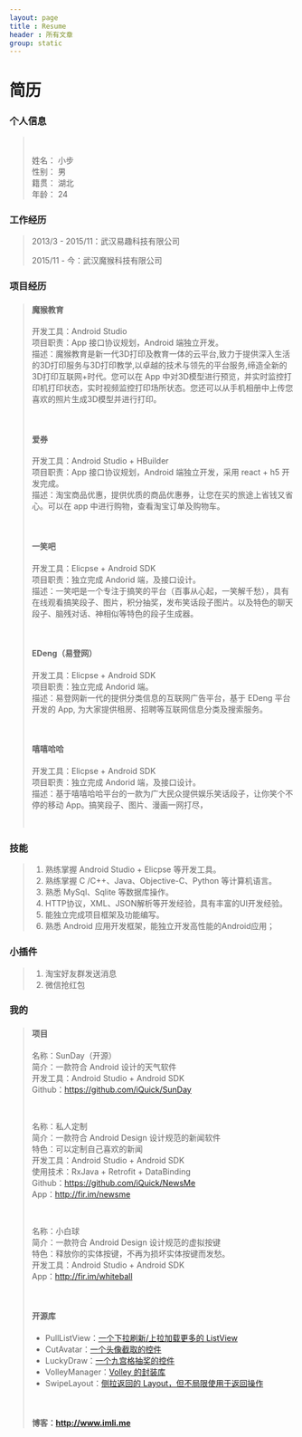 ```yaml
---
layout: page
title : Resume
header : 所有文章
group: static
---
```


<h1 id="简历">简历</h1>



<h3 id="个人信息">个人信息</h3>

<blockquote>
  <p>
  姓名：       小步 <br>
  性别：       男 <br>
  籍贯：       湖北 <br>
  年龄：       24 </p>
</blockquote>

<h3 id="工作经历">工作经历</h3>

<blockquote>
  <p>2013/3 - 2015/11：武汉易趣科技有限公司 <br>
  <p>2015/11 - 今：武汉魔猴科技有限公司 <br>
</blockquote>


<h3 id="项目经历">项目经历</h3>

<blockquote>

  <h4 id="魔猴教育">魔猴教育</h4>
  <p>开发工具：Android Studio<br>
  项目职责：App 接口协议规划，Android 端独立开发。<br>
  描述：魔猴教育是新一代3D打印及教育一体的云平台,致力于提供深入生活的3D打印服务与3D打印教学,以卓越的技术与领先的平台服务,缔造全新的3D打印互联网+时代。您可以在 App 中对3D模型进行预览，并实时监控打印机打印状态，实时视频监控打印场所状态。您还可以从手机相册中上传您喜欢的照片生成3D模型并进行打印。<br></p>
  <br/>
  
  <h4 id="爱券">爱券</h4>
  <p>开发工具：Android Studio + HBuilder<br>
  项目职责：App 接口协议规划，Android 端独立开发，采用 react + h5 开发完成。<br>
  描述：淘宝商品优惠，提供优质的商品优惠券，让您在买的旅途上省钱又省心。可以在 app 中进行购物，查看淘宝订单及购物车。<br></p>
  <br/>
  
  <h4 id="一笑吧">一笑吧</h4>
  
  <p>开发工具：Elicpse + Android SDK <br>
  项目职责：独立完成 Andorid 端，及接口设计。 <br>
  描述：一笑吧是一个专注于搞笑的平台（百事从心起，一笑解千愁），具有在线观看搞笑段子、图片，积分抽奖，发布笑话段子图片。以及特色的聊天段子、脑残对话、神相似等特色的段子生成器。</p>
  <br/>

  
  <h4 id="edeng易登网">EDeng（易登网）</h4>
  
  <p>开发工具：Elicpse + Android SDK <br>
  项目职责：独立完成 Andorid 端。 <br>
  描述：易登网新一代的提供分类信息的互联网广告平台，基于 EDeng 平台开发的 App, 为大家提供租房、招聘等互联网信息分类及搜索服务。</p>
  <br/>
  

  <h4 id="嘻嘻哈哈">嘻嘻哈哈</h4>
  
  <p>开发工具：Elicpse + Android SDK <br>
  项目职责：独立完成 Andorid 端，及接口设计。 <br>
  描述：基于嘻嘻哈哈平台的一款为广大民众提供娱乐笑话段子，让你笑个不停的移动 App。搞笑段子、图片、漫画一网打尽，</p>
  <br/>
  

</blockquote>



<h3 id="技能">技能</h3>

<blockquote>
  <ol>
  <li>熟练掌握 Android Studio + Elicpse 等开发工具。</li>
  <li>熟练掌握 C /C++、Java、Objective-C、Python 等计算机语言。</li>
  <li>熟悉 MySql、Sqlite 等数据库操作。</li>
  <li>HTTP协议，XML、JSON解析等开发经验，具有丰富的UI开发经验。</li>
  <li>能独立完成项目框架及功能编写。</li>
  <li>熟悉 Android 应用开发框架，能独立开发高性能的Android应用；</li>
  </ol>
</blockquote>


<h3 id="小插件">小插件</h3>

<blockquote>
  <ol>
  <li>淘宝好友群发送消息</li>
  <li>微信抢红包</li>
  </ol>
</blockquote>


<h3 id="我的">我的</h3>

<blockquote>
  <h4 id="项目">项目</h4>
  
  <p>名称：SunDay（开源） <br>
  简介：一款符合 Android 设计的天气软件 <br>
  开发工具：Android Studio + Android SDK <br>
  Github：<a href="https://github.com/iQuick/SunDay">https://github.com/iQuick/SunDay</a></p>
  <br/>

  <p>名称：私人定制 <br>
  简介：一款符合 Android Design 设计规范的新闻软件 <br>
  特色：可以定制自己喜欢的新闻 <br>
  开发工具：Android Studio + Android SDK <br>
  使用技术：RxJava + Retrofit + DataBinding <br>
  Github：<a href="https://github.com/iQuick/NewsMe">https://github.com/iQuick/NewsMe</a> <br>
  App：<a href="http://fir.im/newsme">http://fir.im/newsme</a></p>
  <br/>
  
  <p>名称：小白球 <br>
  简介：一款符合 Android Design 设计规范的虚拟按键 <br>
  特色：释放你的实体按键，不再为损坏实体按键而发愁。 <br>
  开发工具：Android Studio + Android SDK <br>
  App：<a href="http://fir.im/whiteball">http://fir.im/whiteball</a></p>
  <br/>

  <h4 id="开源库">开源库</h4>
  
  <ul>
  <li>PullListView：<a href="https://github.com/iQuick/PullListView">一个下拉刷新/上拉加载更多的 ListView</a></li>
  <li>CutAvatar：<a href="https://github.com/iQuick/QQCutAvatar">一个头像截取的控件</a></li>
  <li>LuckyDraw：<a href="https://github.com/iQuick/LuckyDraw">一个九宫格抽奖的控件</a></li>
  <li>VolleyManager：<a href="https://github.com/iQuick/VolleyManager">Volley 的封装库</a></li>
  <li>SwipeLayout：<a href="https://github.com/iQuick/SwipeLayout">侧拉返回的 Layout，但不局限使用于返回操作</a></li>
  </ul>
  
  <br/>
  <h4 id="博客httpwwwimlime">博客：<a href="http://www.imli.me">http://www.imli.me</a></h4>
</blockquote>





